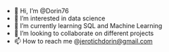 - 👋 Hi, I’m @Dorin76
- 👀 I’m interested in data science 
- 🌱 I’m currently learning SQL and Machine Learning
- 💞️ I’m looking to collaborate on different projects
- 📫 How to reach me @jerotichdorin@gmail.com

<!---
Dorin76/Dorin76 is a ✨ special ✨ repository because its `README.md` (this file) appears on your GitHub profile.
You can click the Preview link to take a look at your changes.
--->
